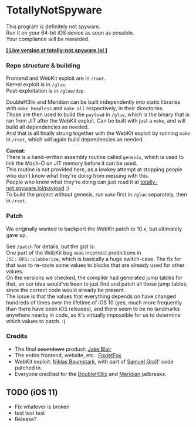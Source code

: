 # TotallyNotSpyware

This program is definitely not spyware.  
Run it on your 64-bit iOS device as soon as possible.  
Your compliance will be rewarded.

[**[ Live version at totally-not.spyware.lol ]**](https://totally-not.spyware.lol)

### Repo structure & building

Frontend and WebKit exploit are in `/root`.  
Kernel exploit is in `/glue`.  
Post-exploitation is in `/glue/dep`.

DoubleH3lix and Meridian can be built independently into static libraries with `make headless` and `make all` respectively, in their directories.  
Those are then used to build the `payload` in `/glue`, which is the binary that is ran from JIT after the WebKit exploit. Can be built with just a `make`, and will build all dependencies as needed.  
And that is all finally strung together with the WebKit exploit by running `make` in `/root`, which will again build dependencies as needed.

**Caveat**:  
There is a hand-written assembly routine called `genesis`, which is used to link the Mach-O on JIT memory before it can be used.  
This routine is not provided here, as a lowkey attempt at stopping people who don't know what they're doing from messing with this.  
People who know what they're doing can just read it at [totally-not.spyware.lol/payload](https://totally-not.spyware.lol/payload) ;)  
To build the project without genesis, run `make` first in `/glue` separately, then in `/root`.

### Patch

We originally wanted to backport the WebKit patch to 10.x, but ultimately gave up.  

See `/patch` for details, but the gist is:  
One part of the WebKit bug was incorrect predictions in `JSC::DFG::clobberize`, which is basically a huge switch-case. The fix for that was to re-route some values to blocks that are already used for other values.  
On the versions we checked, the compiler had generated jump tables for that, so our idea would've been to just find and patch all those jump tables, since the correct code would already be present.  
The issue is that the values that everything depends on have changed hundreds of times over the lifetime of iOS 10 (yes, much more frequently than there have been iOS releases), and there seem to be no landmarks anywhere nearby in code, so it's virtually impossible for us to determine which values to patch. :(

### Credits

- The final ~~countdown~~ product: [Jake Blair](https://twitter.com/JakeBlair420)
- The entire frontend, website, etc.: [FoxletFox](https://twitter.com/FoxletFox)
- WebKit exploit: [Niklas Baumstark](https://twitter.com/_niklasb/), with part of [Samuel Groß](https://twitter.com/5aelo/)' code patched in.
- Everyone credited for the [DoubleH3lix](https://github.com/Siguza/doubleH3lix) and [Meridian](https://github.com/PsychoTea/MeridianJB) jailbreaks.

## TODO (iOS 11)
- Fix whatever is broken
- test test test
- Release?
